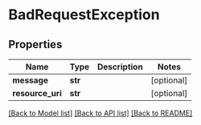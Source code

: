 # BadRequestException

## Properties
Name | Type | Description | Notes
------------ | ------------- | ------------- | -------------
**message** | **str** |  | [optional] 
**resource_uri** | **str** |  | [optional] 

[[Back to Model list]](../README.md#documentation-for-models) [[Back to API list]](../README.md#documentation-for-api-endpoints) [[Back to README]](../README.md)

